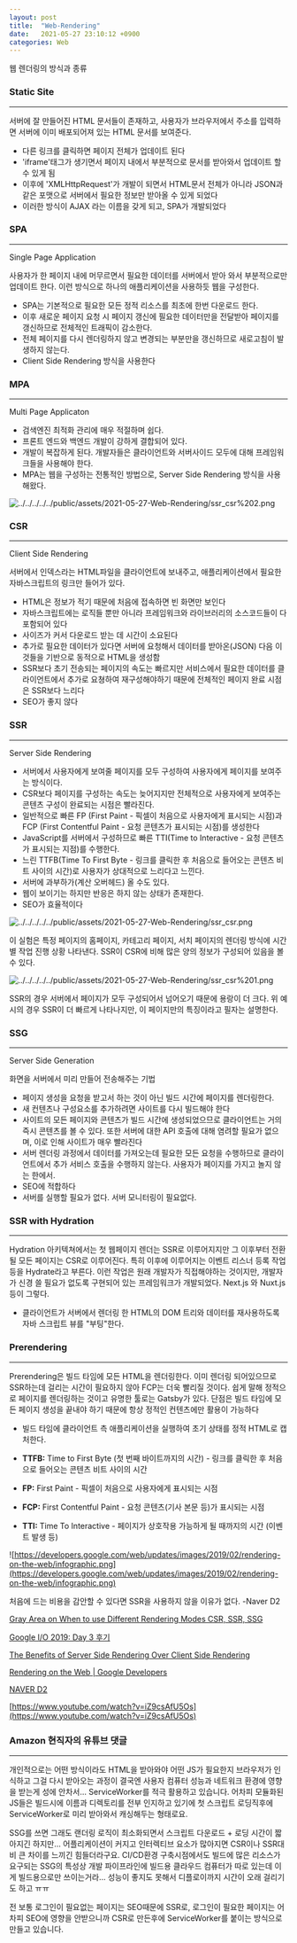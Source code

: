 ```yaml
---
layout: post
title:  "Web-Rendering"
date:   2021-05-27 23:10:12 +0900
categories: Web
---
```

웹 렌더링의 방식과 종류

### Static Site

---

서버에 잘 만들어진 HTML 문서들이 존재하고, 사용자가 브라우저에서 주소를 입력하면 서버에 이미 배포되어져 있는 HTML 문서를 보여준다.

- 다른 링크를 클릭하면 페이지 전체가 업데이트 된다
- 'iframe'태그가 생기면서 페이지 내에서 부분적으로 문서를 받아와서 업데이트 할 수 있게 됨
- 이후에 'XMLHttpRequest'가 개발이 되면서 HTML문서 전체가 아니라 JSON과 같은 포맷으로 서버에서 필요한 정보만 받아올 수 있게 되었다
- 이러한 방식이 AJAX 라는 이름을 갖게 되고, SPA가 개발되었다

### SPA

---

Single Page Application

사용자가 한 페이지 내에 머무르면서 필요한 데이터를 서버에서 받아 와서 부분적으로만 업데이트 한다. 이런 방식으로 하나의 애플리케이션을 사용하듯 웹을 구성한다.

- SPA는 기본적으로 필요한 모든 정적 리소스를 최초에 한번 다운로드 한다.
- 이후 새로운 페이지 요청 시 페이지 갱신에 필요한 데이터만을 전달받아 페이지를 갱신하므로 전체적인 트래픽이 감소한다.
- 전체 페이지를 다시 렌더링하지 않고 변경되는 부분만을 갱신하므로 새로고침이 발생하지 않는다.
- Client Side Rendering 방식을 사용한다

### MPA

---

Multi Page Applicaton

- 검색엔진 최적화 관리에 매우 적절하며 쉽다.
- 프론트 엔드와 백엔드 개발이 강하게 결합되어 있다.
- 개발이 복잡하게 된다. 개발자들은 클라이언트와 서버사이드 모두에 대해 프레임워크들을 사용해야 한다.
- MPA는 웹을 구성하는 전통적인 방법으로, Server Side Rendering 방식을 사용해왔다.

![../../../../../public/assets/2021-05-27-Web-Rendering/ssr_csr%202.png](../../../../../public/assets/2021-05-27-Web-Rendering/ssr_csr%202.png)


### CSR

---

Client Side Rendering

서버에서 인덱스라는 HTML파일을 클라이언트에 보내주고, 애플리케이션에서 필요한 자바스크립트의 링크만 들어가 있다.

- HTML은 정보가 적기 때문에 처음에 접속하면 빈 화면만 보인다
- 자바스크립트에는 로직들 뿐만 아니라 프레임워크와 라이브러리의 소스코드들이 다 포함되어 있다
- 사이즈가 커서 다운로드 받는 데 시간이 소요된다
- 추가로 필요한 데이터가 있다면 서버에 요청해서 데이터를 받아온(JSON) 다음 이것들을 기반으로 동적으로 HTML을 생성함
- SSR보다 초기 전송되는 페이지의 속도는 빠르지만 서비스에서 필요한 데이터를 클라이언트에서 추가로 요쳥하여 재구성해야하기 때문에 전체적인 페이지 완료 시점은 SSR보다 느리다
- SEO가 좋지 않다

### SSR

---

Server Side Rendering

- 서버에서 사용자에게 보여줄 페이지를 모두 구성하여 사용자에게 페이지를 보여주는 방식이다.
- CSR보다 페이지를 구성하는 속도는 늦어지지만 전체적으로 사용자에게 보여주는 콘텐츠 구성이 완료되는 시점은 빨라진다.
- 일반적으로 빠른 FP (First Paint - 픽셀이 처음으로 사용자에게 표시되는 시점)과 FCP (First Contentful Paint - 요청 콘텐츠가 표시되는 시점)를 생성한다
- JavaScript를 서버에서 구성하므로 빠른 TTI(Time to Interactive - 요청 콘텐츠가 표시되는 지점)를 수행한다.
- 느린 TTFB(Time To First Byte - 링크를 클릭한 후 처음으로 들어오는 콘텐츠 비트 사이의 시간)로 사용자가 상대적으로 느리다고 느낀다.
- 서버에 과부하가(계산 오버헤드) 올 수도 있다.
- 웹이 보이기는 하지만 반응은 하지 않는 상태가 존재한다.
- SEO가 효율적이다

![../../../../../public/assets/2021-05-27-Web-Rendering/ssr_csr.png](../../../../../public/assets/2021-05-27-Web-Rendering/ssr_csr.png)

이 실험은 특정 페이지의 홈페이지, 카테고리 페이지, 서치 페이지의 렌더링 방식에 시간별 작업 진행 상황 나타낸다.  SSR이 CSR에 비해 많은 양의 정보가 구성되어 있음을 볼 수 있다.

![../../../../../public/assets/2021-05-27-Web-Rendering/ssr_csr%201.png](../../../../../public/assets/2021-05-27-Web-Rendering/ssr_csr%201.png)

SSR의 경우 서버에서 페이지가 모두 구성되어서 넘어오기 때문에 용랑이 더 크다. 위 예시의 경우 SSR이 더 빠르게 나타나지만, 이 페이지만의 특징이라고 필자는 설명한다.

### SSG

---

Server Side Generation

화면을 서버에서 미리 만들어 전송해주는 기법

- 페이지 생성을 요청을 받고서 하는 것이 아닌 빌드 시간에 페이지를 렌더링한다.
- 새 컨텐츠나 구성요소를 추가하려면 사이트를 다시 빌드해야 한다
- 사이트의 모든 페이지와 콘텐츠가 빌드 시간에 생성되었으므로 클라이언트는 거의 즉시 콘텐츠를 볼 수 있다. 또한 서버에 대한 API 호출에 대해 염려할 필요가 없으며, 이로 인해 사이트가 매우 빨라진다
- 서버 렌더링 과정에서 데이터를 가져오는데 필요한 모든 요청을 수행하므로 클라이언트에서 추가 서비스 호출을 수행하지 않는다. 사용자가 페이지를 가지고 놀지 않는 한에서.
- SEO에 적합하다
- 서버를 실행할 필요가 없다. 서버 모니터링이 필요없다.

### SSR with Hydration

---

Hydration 아키텍쳐에서는 첫 웹페이지 렌더는 SSR로 이루어지지만 그 이후부터 전환될 모든 페이지는 CSR로 이루어진다. 특히 이후에 이루어지는 이벤트 리스너 등록 작업 등을 Hydrate라고 부른다. 이런 작업은 원래 개발자가 직접해야하는 것이지만, 개발자가 신경 쓸 필요가 없도록 구현되어 있는 프레임워크가 개발되었다. Next.js 와 Nuxt.js 등이 그렇다.

- 클라이언트가 서버에서 렌더링 한 HTML의 DOM 트리와 데이터를 재사용하도록 자바 스크립트 뷰를 "부팅"한다.

### Prerendering

---

Prerendering은 빌드 타임에 모든 HTML을 렌더링한다. 이미 렌더링 되어있으므로 SSR하는데 걸리는 시간이 필요하지 않아 FCP는 더욱 빨리질 것이다. 쉽게 말해 정적으로 페이지를 렌더링하는 것이고 유명한 툴로는 Gatsby가 있다.  단점은 빌드 타임에 모든 페이지 생성을 끝내야 하기 때문에 항상 정적인 컨텐츠에만 활용이 가능하다

- 빌드 타임에 클라이언트 측 애플리케이션을 실행하여 초기 상태를 정적 HTML로 캡처한다.

- **TTFB:** Time to First Byte (첫 번째 바이트까지의 시간) - 링크를 클릭한 후 처음으로 들어오는 콘텐츠 비트 사이의 시간
- **FP:** First Paint - 픽셀이 처음으로 사용자에게 표시되는 시점
- **FCP:** First Contentful Paint - 요청 콘텐츠(기사 본문 등)가 표시되는 시점
- **TTI:** Time To Interactive - 페이지가 상호작용 가능하게 될 때까지의 시간 (이벤트 발생 등)

![https://developers.google.com/web/updates/images/2019/02/rendering-on-the-web/infographic.png](https://developers.google.com/web/updates/images/2019/02/rendering-on-the-web/infographic.png)

처음에 드는 비용을 감안할 수 있다면 SSR을 사용하지 않을 이유가 없다. -Naver D2

[Gray Area on When to use Different Rendering Modes CSR, SSR, SSG](https://kirillibrahim.medium.com/gray-area-on-when-to-use-different-rendering-modes-csr-ssr-ssg-214a636a24a4)

[Google I/O 2019: Day 3 후기](https://hyunseob.github.io/2019/05/26/google-io-2019-day-3/)

[The Benefits of Server Side Rendering Over Client Side Rendering](https://medium.com/walmartglobaltech/the-benefits-of-server-side-rendering-over-client-side-rendering-5d07ff2cefe8)

[Rendering on the Web | Google Developers](https://developers.google.com/web/updates/2019/02/rendering-on-the-web)

[NAVER D2](https://d2.naver.com/helloworld/7804182)

[https://www.youtube.com/watch?v=iZ9csAfU5Os](https://www.youtube.com/watch?v=iZ9csAfU5Os)

### Amazon 현직자의 유튜브 댓글

---

개인적으로는 어떤 방식이라도 HTML을 받아와야 어떤 JS가 필요한지 브라우저가 인식하고 그걸 다시 받아오는 과정이 결국엔 사용자 컴퓨터 성능과 네트워크 환경에 영향을 받는게 성에 안차서... ServiceWorker를 적극 활용하고 있습니다. 어차피 모듈화된 JS들은 빌드시에 이름과 디렉토리를 전부 인지하고 있기에 첫 스크립트 로딩직후에 ServiceWorker로 미리 받아와서 캐싱해두는 형태로요.

SSG를 쓰면 그래도 랜더링 로직이 최소화되면서 스크립트 다운로드 + 로딩 시간이 짧아지긴 하지만... 어플리케이션이 커지고 인터렉티브 요소가 많아지면 CSR이나 SSR대비 큰 차이를 느끼긴 힘들더라구요. CI/CD환경 구축시점에서도 빌드에 많은 리소스가 요구되는 SSG의 특성상 개발 파이프라인에 빌드용 클라우드 컴퓨터가 따로 있는데 이게 빌드용으로만 쓰이는거라... 성능이 좋지도 못해서 디플로이까지 시간이 오래 걸리기도 하고 ㅠㅠ

전 보통 로그인이 필요없는 페이지는 SEO때문에 SSR로, 로그인이 필요한 페이지는 어차피 SEO에 영향을 안받으니까 CSR로 만든후에 ServiceWorker를 붙이는 방식으로 만들고 있습니다.